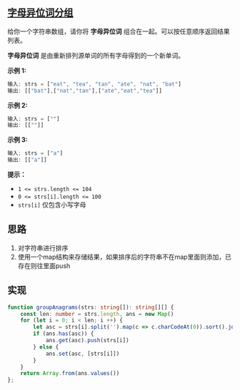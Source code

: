 ## [字母异位词分组](https://leetcode.cn/problems/group-anagrams/)

给你一个字符串数组，请你将 **字母异位词** 组合在一起。可以按任意顺序返回结果列表。

**字母异位词** 是由重新排列源单词的所有字母得到的一个新单词。

**示例 1:**

```js
输入: strs = ["eat", "tea", "tan", "ate", "nat", "bat"]
输出: [["bat"],["nat","tan"],["ate","eat","tea"]]
```

**示例 2:**

```js
输入: strs = [""]
输出: [[""]]
```

**示例 3:**

```js
输入: strs = ["a"]
输出: [["a"]]
```

**提示：**

- `1 <= strs.length <= 104`
- `0 <= strs[i].length <= 100`
- `strs[i]` 仅包含小写字母

## 思路

1. 对字符串进行排序
2. 使用一个map结构来存储结果，如果排序后的字符串不在map里面则添加，已存在则往里面push

## 实现

```typescript
function groupAnagrams(strs: string[]): string[][] {
    const len: number = strs.length, ans = new Map()
    for (let i = 0; i < len; i ++) {
        let asc = strs[i].split('').map(c => c.charCodeAt(0)).sort().join()
        if (ans.has(asc)) {
            ans.get(asc).push(strs[i])
        } else {
            ans.set(asc, [strs[i]])
        }
    }
    return Array.from(ans.values())
};
```

